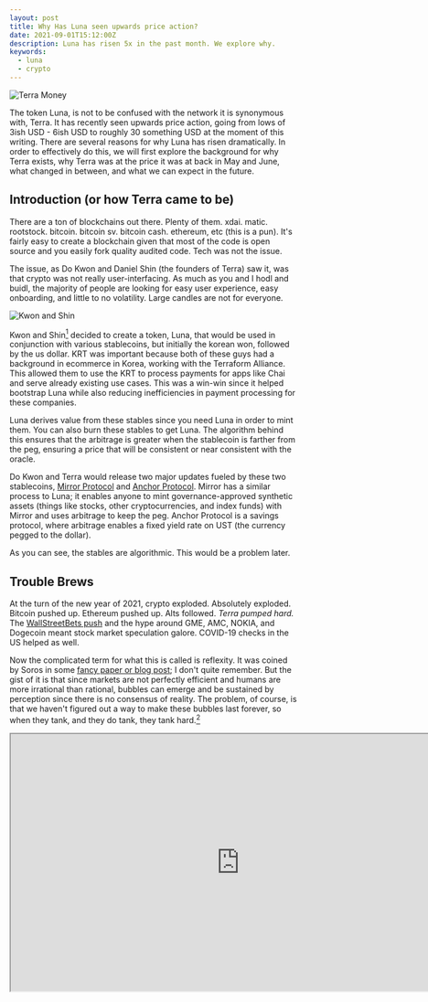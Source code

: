 ```yaml
---
layout: post
title: Why Has Luna seen upwards price action?
date: 2021-09-01T15:12:00Z
description: Luna has risen 5x in the past month. We explore why.
keywords:
  - luna
  - crypto
---
```


![Terra Money](https://static.wixstatic.com/media/3d1973_e5b7e246a9fd42e6b872438bf85c7c41~mv2.png/v1/fit/w_800%2Ch_375%2Cal_c/file.png)

The token Luna, is not to be confused with the network it is synonymous with, Terra. It has recently seen upwards price action, going from lows of 3ish USD - 6ish USD to roughly 30 something USD at the moment of this writing. There are several reasons for why Luna has risen dramatically. In order to effectively do this, we will first explore the background for why Terra exists, why Terra was at the price it was at back in May and June, what changed in between, and what we can expect in the future.

## Introduction (or how Terra came to be)

There are a ton of blockchains out there. Plenty of them. xdai. matic. rootstock. bitcoin. bitcoin sv. bitcoin cash. ethereum, etc (this is a pun). It's fairly easy to create a blockchain given that most of the code is open source and you easily fork quality audited code. Tech was not the issue.

The issue, as Do Kwon and Daniel Shin (the founders of Terra) saw it, was that crypto was not really user-interfacing. As much as you and I hodl and buidl, the majority of people are looking for easy user experience, easy onboarding, and little to no volatility. Large candles are not for everyone.

![Kwon and Shin](https://cloudfront-us-east-1.images.arcpublishing.com/coindesk/HOIXHJ24HBETZFIF7PDPVRPROQ.jpg)

Kwon and Shin[^1] decided to create a token, Luna, that would be used in conjunction with various stablecoins, but initially the korean won, followed by the us dollar. KRT was important because both of these guys had a background in ecommerce in Korea, working with the Terraform Alliance. This allowed them to use the KRT to process payments for apps like Chai and serve already existing use cases. This was a win-win since it helped bootstrap Luna while also reducing inefficiencies in payment processing for these companies.

Luna derives value from these stables since you need Luna in order to mint them. You can also burn these stables to get Luna. The algorithm behind this ensures that the arbitrage is greater when the stablecoin is farther from the peg, ensuring a price that will be consistent or near consistent with the oracle.

Do Kwon and Terra would release two major updates fueled by these two stablecoins, [Mirror Protocol](https://mirror.finance/) and [Anchor Protocol](https://anchorprotocol.com/). Mirror has a similar process to Luna; it enables anyone to mint governance-approved synthetic assets (things like stocks, other cryptocurrencies, and index funds) with Mirror and uses arbitrage to keep the peg. Anchor Protocol is a savings protocol, where arbitrage enables a fixed yield rate on UST (the currency pegged to the dollar).

As you can see, the stables are algorithmic. This would be a problem later.

## Trouble Brews

At the turn of the new year of 2021, crypto exploded. Absolutely exploded. Bitcoin pushed up. Ethereum pushed up. Alts followed. _Terra pumped hard._ The [WallStreetBets push](https://www.washingtonpost.com/business/2021/02/01/gamestop-origins/) and the hype around GME, AMC, NOKIA, and Dogecoin meant stock market speculation galore. COVID-19 checks in the US helped as well.

Now the complicated term for what this is called is reflexity. It was coined by Soros in some [fancy paper or blog post](https://www.georgesoros.com/2014/01/13/fallibility-reflexivity-and-the-human-uncertainty-principle-2/); I don't quite remember. But the gist of it is that since markets are not perfectly efficient and humans are more irrational than rational, bubbles can emerge and be sustained by perception since there is no consensus of reality. The problem, of course, is that we haven't figured out a way to make these bubbles last forever, so when they tank, and they do tank, they tank hard.[^2]

<iframe src="https://velocity-app.flipsidecrypto.com/velocity/visuals/d9515564-82e0-43fa-b2ca-e174ab631278/f5f441b2-c83c-4ee6-b016-ee8554fd96e7" width="800" height="450" />

Unfortunately, since Luna is tied to UST, a bear run caused UST to be depegged from its place around \$1. [UST fell to around 90ish or so cents for a period of time, before rebounding](https://app.flipsidecrypto.com/dashboard/how-ust-is-not-collateral-backed-comparing-its-algorithm-mechanism-in-may-vs-the-recent-2-weeks-G0vbPF). Much of the gains and action from the previous bull market cycle had been retail and one-time. Stimulus checks were not given again. Any existing money retail had in the market was largely liquidated. Institutions and enterprises have not quite made the move to fully onboard with even blue chip cryptocurrencies so Luna could not rely on any sort of floor from this segment. The end result was Luna falling from its 20 or so high all the way down to 3 something USD as the entire crypto market tanked. Amid uncertainty and FUD around bitcoin, the leading indicator for ethereum, which is the leading indicator for alts, many investors simply withdrew from the crypto market.

But not the hodlers. Not those with diamond hands.

## And The Moon Rises

Luna saw a large degree of FUD during this time. However, Do Kwon and the development team were busy. Mirror Finance had been released in late 2020 the previous year. This time, they released Anchor, their savings protocol. Anchor was met with an underwhelming launch, but it set up the base building blocks for the future ecosystem.

Luna did two things in the following time. Firstly, it established partnerships with many other networks, creating bridges to bridge UST to. They added bridges to Ethereum, BSC (which was hot at the time), and Harmony. They also raised a ton of capital to accelerate the building of their ecosystem.

The previous building blocks would be able to start paying dividends with the upcoming update. Luna, built on an older version of the Cosmos SDK, is currently fairly limited in terms of what it can do. The upcoming Columbus-5 integration clears aways these concerns, burns LUNA seignorage (fees that would otherwise go to the community pool), and integrates with the larger Cosmos ecosystem.

The first enables Terra itself to thrive with Anchor and Mirror serving as composable blocks. We've already seen projects like Spectrum (yield aggregation) and Pylon (idos) debut. There are more on the way. Projects like Alice, ApolloDao, Orion, Kujira, Loop, and Vega will enable Terra to serve a myriad of different use cases, whether it be yield aggregation, derivatives, marketing, liquidations, gaming, launchpads, recurring cash flows, pooling, or lending.

The second results in more Luna deflation.

The last integrates it into the greater Cosmos ecosystem. This is still nascent, but here's a picture of what it might look like and be.

![Cosmosian Federation](https://cldup.com/w08khiOGW7.png)[^3]

Bridging from Luna to Cosmos to Thorchain will enable easy cheap transfers to bitcoin, ethereum, monero, polygon, and bsc for one, and all the future projects that develop in the ecosystem. Projects that realize that they may be better served on their own separate blockchain where they control network, governance, and gas parameters may build in this ecosystem instead of relying solely on tokens.

## To Conclude

So why has Luna seen all this upwards price action?

- **Luna's price was dented earlier due to its tokenomics depegging UST**, causing trust in UST to drop. This has since recovered and UST has not depegged significantly since.

- **Terra has increased partnerships with other networks, creating pools of UST** to boost Luna.

- **Stablecoins are on an upwards trend**, with people increasingly relying on them to bridge volatility and inflation for their native currencies. They are also better for persistent revenue flow for some people.

- Network **updates cause Luna to deflate** at a greater rate than before due to burning.

- Terra's **investments in it's ecosystem** and base layer have paid off.

- Terra will be **strongly coupled with two other strong and growing ecosystems** in the form of Cosmos and Thorchain.

- Greater **macro factors** i.e. the crypto market became bullish again.

- Luna has a strong, insanely **strong community** that allowed it to survive the bear crash.

Join the [#Lunatics gang](https://twitter.com/search?q=%23lunatics&src=typed_query).

## appendix

[^1]: Credit to Coindesk for the image plus initial launch news.
[^2]: This data shows the spread across the Luna pools on Ethereum vs the Luna oracle prices. We see a pretty significant dip in May which coincides with the UST depegging.
[^3]: Thanks to J on Telegram for sourcing this meme.
[^4]: There's some nice Terra data [here](https://terra.flipsidecrypto.com/) and [here](https://coinhall.org/).
